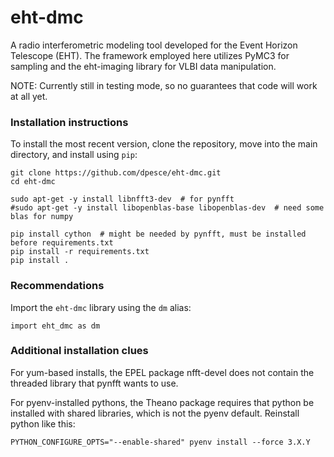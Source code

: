 # eht-dmc
A radio interferometric modeling tool developed for the Event Horizon Telescope (EHT).  The framework employed here utilizes PyMC3 for sampling and the eht-imaging library for VLBI data manipulation.

NOTE: Currently still in testing mode, so no guarantees that code will work at all yet.

### Installation instructions
To install the most recent version, clone the repository, move into the main directory, and install using `pip`:

```
git clone https://github.com/dpesce/eht-dmc.git
cd eht-dmc

sudo apt-get -y install libnfft3-dev  # for pynfft
#sudo apt-get -y install libopenblas-base libopenblas-dev  # need some blas for numpy

pip install cython  # might be needed by pynfft, must be installed before requirements.txt
pip install -r requirements.txt
pip install .
```

### Recommendations
Import the `eht-dmc` library using the `dm` alias:

```
import eht_dmc as dm
```

### Additional installation clues

For yum-based installs, the EPEL package nfft-devel does not contain
the threaded library that pynfft wants to use.

For pyenv-installed pythons, the Theano package requires that python be
installed with shared libraries, which is not the pyenv default.
Reinstall python like this:

```
PYTHON_CONFIGURE_OPTS="--enable-shared" pyenv install --force 3.X.Y
```

